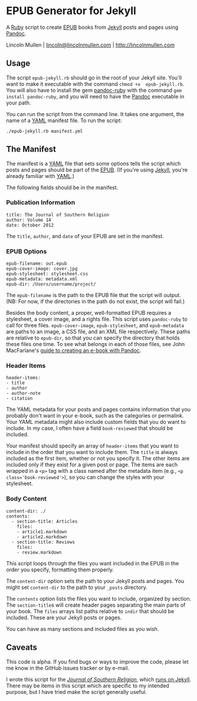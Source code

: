 # EPUB Generator for Jekyll

A [Ruby][] script to create [EPUB][] books from [Jekyll][] posts and
pages using [Pandoc][].

Lincoln Mullen | lincoln@lincolnmullen.com | http://lincolnmullen.com

## Usage

The script `epub-jekyll.rb` should go in the root of your Jekyll site.
You'll want to make it executable with the command
`chmod +x  epub-jekyll.rb`. You will also have to install the gem
[pandoc-ruby][] with the command `gem install pandoc-ruby`, and you will
need to have the [Pandoc][] executable in your path.

You can run the script from the command line. It takes one argument, the
name of a [YAML][] manifest file. To run the script:

    ./epub-jekyll.rb manifest.yml

## The Manifest

The manifest is a [YAML][] file that sets some options tells the script
which posts and pages should be part of the [EPUB][]. (If you're using
[Jekyll][], you're already familiar with [YAML][].)

The following fields should be in the manifest.

### Publication Information

    title: The Journal of Southern Religion
    author: Volume 14
    date: October 2012

The `title`, `author`, and `date` of your EPUB are set in the manifest.

### EPUB Options

    epub-filename: out.epub
    epub-cover-image: cover.jpg
    epub-stylesheet: stylesheet.css
    epub-metadata: metadata.xml
    epub-dir: /Users/username/project/

The `epub-filename` is the path to the EPUB file that the script will
output. (NB: For now, if the directories in the path do not exist, the
script will fail.)

Besides the body content, a proper, well-formatted EPUB requires a 
stylesheet, a cover image, and a rights file. This script uses 
`pandoc-ruby` to call for three files. `epub-cover-image`, 
`epub-stylesheet`, and `epub-metadata` are paths to an image, a CSS 
file, and an XML file respectively. These paths are relative to 
`epub-dir`, so that you can specify the directory that holds these files 
one time. To see what belongs in each of those files, see John 
MacFarlane's [guide to creating an e-book with Pandoc][]. 

### Header Items

    header-items:
    - title
    - author
    - author-note
    - citation

The YAML metadata for your posts and pages contains information that you
probably don't want in your e-book, such as the categories or permalink.
Your YAML metadata might also include custom fields that you do want to
include. In my case, I often have a field `book-reviewed` that should be
included.

Your manifest should specify an array of `header-items` that you want to
include in the order that you want to include them. The `title` is
always included as the first item, whether or not you specify it. The
other items are included only if they exist for a given post or page.
The items are each wrapped in a `<p>` tag with a class named after the
metadata item (e.g., `<p class='book-reviewed'>`), so you can change the
styles with your stylesheet.

### Body Content

    content-dir: ./
    contents: 
      - section-title: Articles
        files:
        - article1.markdown
        - article2.markdown
      - section-title: Reviews
        files:
        - review.markdown

This script loops through the files you want included in the EPUB in the
order you specify, formatting them properly.

The `content-dir` option sets the path to your Jekyll posts and pages. You
might set `content-dir` to the path to your `_posts` directory.

The `contents` option lists the files you want to include, organized by
section. The `section-title`s will create header pages separating the
main parts of your book. The `files` arrays list paths relative to
`indir` that should be included. These are your Jekyll posts or pages.

You can have as many sections and included files as you wish.

## Caveats

This code is alpha. If you find bugs or ways to improve the code, please
let me know in the GitHub issues tracker or by e-mail.

I wrote this script for the [*Journal of Southern Religion*][], which
[runs on Jekyll][]. There may be items in this script which are specific
to my intended purpose, but I have tried make the script generally
useful.

  [Ruby]: http://www.ruby-lang.org/
  [EPUB]: http://idpf.org/epub
  [Jekyll]: http://jekyllrb.com/
  [Pandoc]: http://johnmacfarlane.net/pandoc/
  [pandoc-ruby]: https://github.com/alphabetum/pandoc-ruby
  [YAML]: http://www.yaml.org/
  [guide to creating an e-book with Pandoc]: http://johnmacfarlane.net/pandoc/epub.html
  [*Journal of Southern Religion*]: http://jsr.fsu.edu
  [runs on Jekyll]: https://github.com/lmullen/jsr

